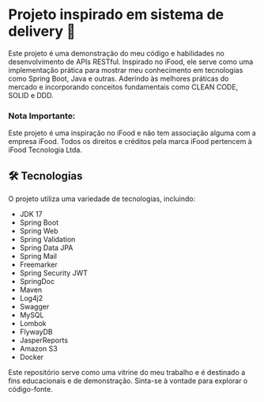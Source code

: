 # Projeto inspirado em sistema de delivery 🚀

Este projeto é uma demonstração do meu código e habilidades no desenvolvimento de APIs RESTful. Inspirado no iFood, ele serve como uma implementação prática para mostrar meu conhecimento em tecnologias como Spring Boot, Java e outras.
Aderindo às melhores práticas do mercado e incorporando conceitos fundamentais como CLEAN CODE, SOLID e DDD.

### Nota Importante: 
Este projeto é uma inspiração no iFood e não tem associação alguma com a empresa iFood. Todos os direitos e créditos pela marca iFood pertencem à iFood Tecnologia Ltda.

## 🛠 Tecnologias
O projeto utiliza uma variedade de tecnologias, incluindo:

- JDK 17
- Spring Boot
- Spring Web
- Spring Validation
- Spring Data JPA
- Spring Mail
- Freemarker
- Spring Security JWT
- SpringDoc
- Maven
- Log4j2
- Swagger
- MySQL
- Lombok
- FlywayDB
- JasperReports
- Amazon S3
- Docker

Este repositório serve como uma vitrine do meu trabalho e é destinado a fins educacionais e de demonstração. Sinta-se à vontade para explorar o código-fonte. 
